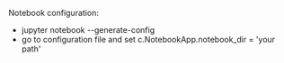 
Notebook configuration:
* jupyter notebook --generate-config
* go to configuration file and set c.NotebookApp.notebook_dir = 'your path'